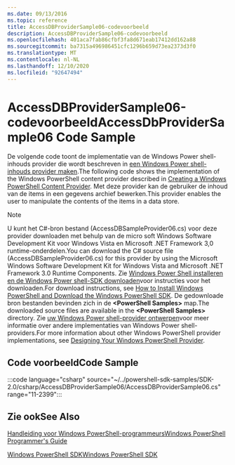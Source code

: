 ```yaml
---
ms.date: 09/13/2016
ms.topic: reference
title: AccessDBProviderSample06-codevoorbeeld
description: AccessDBProviderSample06-codevoorbeeld
ms.openlocfilehash: 401aca7fab86cfbf3fa8d671eab17412dd162a88
ms.sourcegitcommit: ba7315a496986451cfc1296b659d73ea2373d3f0
ms.translationtype: MT
ms.contentlocale: nl-NL
ms.lasthandoff: 12/10/2020
ms.locfileid: "92647494"
---
```

# <a name="accessdbprovidersample06-code-sample"></a><span data-ttu-id="584ce-103">AccessDBProviderSample06-codevoorbeeld</span><span class="sxs-lookup"><span data-stu-id="584ce-103">AccessDbProviderSample06 Code Sample</span></span>

<span data-ttu-id="584ce-104">De volgende code toont de implementatie van de Windows Power shell-inhouds provider die wordt beschreven in [een Windows Power shell-inhouds provider maken](./creating-a-windows-powershell-content-provider.md).</span><span class="sxs-lookup"><span data-stu-id="584ce-104">The following code shows the implementation of the Windows PowerShell content provider described in [Creating a Windows PowerShell Content Provider](./creating-a-windows-powershell-content-provider.md).</span></span>
<span data-ttu-id="584ce-105">Met deze provider kan de gebruiker de inhoud van de items in een gegevens archief bewerken.</span><span class="sxs-lookup"><span data-stu-id="584ce-105">This provider enables the user to manipulate the contents of the items in a data store.</span></span>

> [!NOTE]
> <span data-ttu-id="584ce-106">U kunt het C#-bron bestand (AccessDBSampleProvider06.cs) voor deze provider downloaden met behulp van de micro soft Windows Software Development Kit voor Windows Vista en Microsoft .NET Framework 3,0 runtime-onderdelen.</span><span class="sxs-lookup"><span data-stu-id="584ce-106">You can download the C# source file (AccessDBSampleProvider06.cs) for this provider by using the Microsoft Windows Software Development Kit for Windows Vista and Microsoft .NET Framework 3.0 Runtime Components.</span></span> <span data-ttu-id="584ce-107">Zie [Windows Power Shell installeren en de Windows Power shell-SDK downloaden](/powershell/scripting/developer/installing-the-windows-powershell-sdk)voor instructies voor het downloaden.</span><span class="sxs-lookup"><span data-stu-id="584ce-107">For download instructions, see [How to Install Windows PowerShell and Download the Windows PowerShell SDK](/powershell/scripting/developer/installing-the-windows-powershell-sdk).</span></span>
> <span data-ttu-id="584ce-108">De gedownloade bron bestanden bevinden zich in de **\<PowerShell Samples>** map.</span><span class="sxs-lookup"><span data-stu-id="584ce-108">The downloaded source files are available in the **\<PowerShell Samples>** directory.</span></span> <span data-ttu-id="584ce-109">Zie [uw Windows Power shell-provider ontwerpen](./designing-your-windows-powershell-provider.md)voor meer informatie over andere implementaties van Windows Power shell-providers.</span><span class="sxs-lookup"><span data-stu-id="584ce-109">For more information about other Windows PowerShell provider implementations, see [Designing Your Windows PowerShell Provider](./designing-your-windows-powershell-provider.md).</span></span>

## <a name="code-sample"></a><span data-ttu-id="584ce-110">Code voorbeeld</span><span class="sxs-lookup"><span data-stu-id="584ce-110">Code Sample</span></span>

:::code language="csharp" source="~/../powershell-sdk-samples/SDK-2.0/csharp/AccessDBProviderSample06/AccessDBProviderSample06.cs" range="11-2399":::

## <a name="see-also"></a><span data-ttu-id="584ce-111">Zie ook</span><span class="sxs-lookup"><span data-stu-id="584ce-111">See Also</span></span>

[<span data-ttu-id="584ce-112">Handleiding voor Windows PowerShell-programmeurs</span><span class="sxs-lookup"><span data-stu-id="584ce-112">Windows PowerShell Programmer's Guide</span></span>](./windows-powershell-programmer-s-guide.md)

[<span data-ttu-id="584ce-113">Windows PowerShell SDK</span><span class="sxs-lookup"><span data-stu-id="584ce-113">Windows PowerShell SDK</span></span>](../windows-powershell-reference.md)
